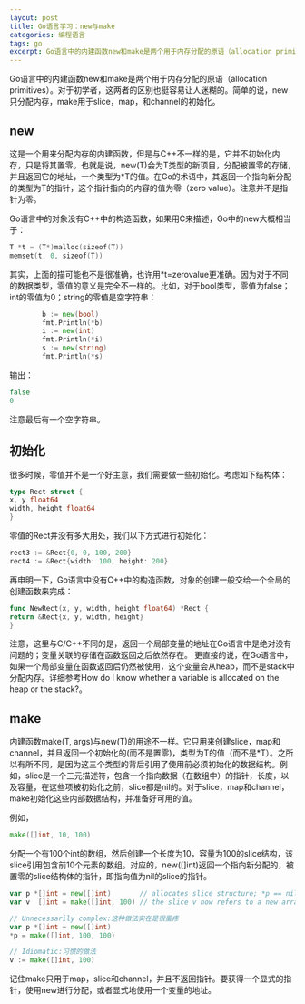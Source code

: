 ```yaml
---
layout: post
title: Go语言学习：new与make
categories: 编程语言
tags: go
excerpt: Go语言中的内建函数new和make是两个用于内存分配的原语（allocation primitives）。对于初学者，这两者的区别也挺容易让人迷糊的。简单的说，new只分配内存，make用于slice，map，和channel的初始化。
---
```


Go语言中的内建函数new和make是两个用于内存分配的原语（allocation primitives）。对于初学者，这两者的区别也挺容易让人迷糊的。简单的说，new只分配内存，make用于slice，map，和channel的初始化。

new
------
这是一个用来分配内存的内建函数，但是与C++不一样的是，它并不初始化内存，只是将其置零。也就是说，new(T)会为T类型的新项目，分配被置零的存储，并且返回它的地址，一个类型为*T的值。在Go的术语中，其返回一个指向新分配的类型为T的指针，这个指针指向的内容的值为零（zero value）。注意并不是指针为零。

Go语言中的对象没有C++中的构造函数，如果用C来描述，Go中的new大概相当于：

```go
T *t = (T*)malloc(sizeof(T))
memset(t, 0, sizeof(T))
```
其实，上面的描可能也不是很准确，也许用*t=zerovalue更准确。因为对于不同的数据类型，零值的意义是完全不一样的。比如，对于bool类型，零值为false；int的零值为0；string的零值是空字符串：

```go
        b := new(bool)
        fmt.Println(*b)
        i := new(int)
        fmt.Println(*i)
        s := new(string)
        fmt.Println(*s)
```
输出：

```go
false
0

```
注意最后有一个空字符串。

初始化
------
很多时候，零值并不是一个好主意，我们需要做一些初始化。考虑如下结构体：

```go
type Rect struct { 
x, y float64
width, height float64 
}
```
零值的Rect并没有多大用处，我们以下方式进行初始化：

```go
rect3 := &Rect{0, 0, 100, 200}
rect4 := &Rect{width: 100, height: 200}
```
再申明一下，Go语言中没有C++中的构造函数，对象的创建一般交给一个全局的创建函数来完成：

```go
func NewRect(x, y, width, height float64) *Rect { 
return &Rect{x, y, width, height}
}
```
注意，这里与C/C++不同的是，返回一个局部变量的地址在Go语言中是绝对没有问题的；变量关联的存储在函数返回之后依然存在。
更直接的说，在Go语言中，如果一个局部变量在函数返回后仍然被使用，这个变量会从heap，而不是stack中分配内存。详细参考How do I know whether a variable is allocated on the heap or the stack?。

make
------
内建函数make(T, args)与new(T)的用途不一样。它只用来创建slice，map和channel，并且返回一个初始化的(而不是置零)，类型为T的值（而不是*T）。之所以有所不同，是因为这三个类型的背后引用了使用前必须初始化的数据结构。例如，slice是一个三元描述符，包含一个指向数据（在数组中）的指针，长度，以及容量，在这些项被初始化之前，slice都是nil的。对于slice，map和channel，make初始化这些内部数据结构，并准备好可用的值。

例如，

```go
make([]int, 10, 100)
```
分配一个有100个int的数组，然后创建一个长度为10，容量为100的slice结构，该slice引用包含前10个元素的数组。对应的，new([]int)返回一个指向新分配的，被置零的slice结构体的指针，即指向值为nil的slice的指针。

```go
var p *[]int = new([]int)       // allocates slice structure; *p == nil; rarely useful
var v  []int = make([]int, 100) // the slice v now refers to a new array of 100 ints

// Unnecessarily complex:这种做法实在是很蛋疼
var p *[]int = new([]int)
*p = make([]int, 100, 100)

// Idiomatic:习惯的做法
v := make([]int, 100)
```
记住make只用于map，slice和channel，并且不返回指针。要获得一个显式的指针，使用new进行分配，或者显式地使用一个变量的地址。
